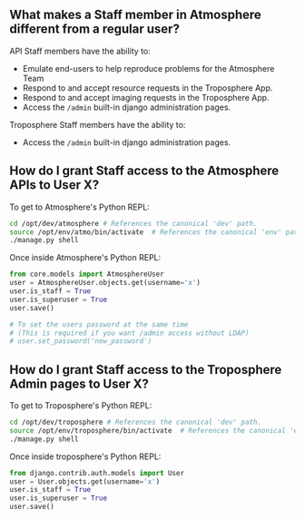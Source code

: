 ## What makes a Staff member in Atmosphere different from a regular user?

API Staff members have the ability to:
* Emulate end-users to help reproduce problems for the Atmosphere Team
* Respond to and accept resource requests in the Troposphere App.
* Respond to and accept imaging requests in the Troposphere App.
* Access the `/admin` built-in django administration pages.

Troposphere Staff members have the ability to:
* Access the `/admin` built-in django administration pages.

## How do I grant Staff access to the Atmosphere APIs to User X?
To get to Atmosphere's Python REPL:
```bash
cd /opt/dev/atmosphere # References the canonical 'dev' path.
source /opt/env/atmo/bin/activate  # References the canonical 'env' path.
./manage.py shell
```
Once inside Atmosphere's Python REPL:
```python
from core.models import AtmosphereUser
user = AtmosphereUser.objects.get(username='x')
user.is_staff = True
user.is_superuser = True
user.save()

# To set the users password at the same time
# (This is required if you want /admin access without LDAP)
# user.set_password('new_password')
```

## How do I grant Staff access to the Troposphere Admin pages to User X?
To get to Troposphere's Python REPL:
```bash
cd /opt/dev/troposphere # References the canonical 'dev' path.
source /opt/env/troposphere/bin/activate  # References the canonical 'env' path.
./manage.py shell
```
Once inside troposphere's Python REPL:
```python
from django.contrib.auth.models import User
user = User.objects.get(username='x')
user.is_staff = True
user.is_superuser = True
user.save()
```

